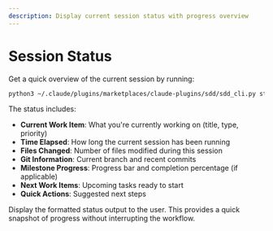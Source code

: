 ```yaml
---
description: Display current session status with progress overview
---
```


# Session Status

Get a quick overview of the current session by running:

```bash
python3 ~/.claude/plugins/marketplaces/claude-plugins/sdd/sdd_cli.py status
```

The status includes:
- **Current Work Item**: What you're currently working on (title, type, priority)
- **Time Elapsed**: How long the current session has been running
- **Files Changed**: Number of files modified during this session
- **Git Information**: Current branch and recent commits
- **Milestone Progress**: Progress bar and completion percentage (if applicable)
- **Next Work Items**: Upcoming tasks ready to start
- **Quick Actions**: Suggested next steps

Display the formatted status output to the user. This provides a quick snapshot of progress without interrupting the workflow.
